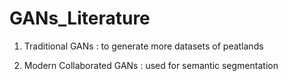 # GANs_Literature

01. Traditional GANs : to generate more datasets of peatlands


02. Modern Collaborated GANs : used for semantic segmentation
